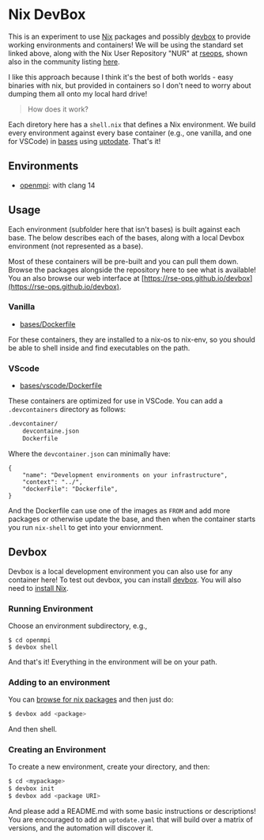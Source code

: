 # Nix DevBox

This is an experiment to use [Nix](https://search.nixos.org/packages) packages 
and possibly [devbox](https://github.com/jetpack-io/devbox)
to provide working environments and containers! We will be using the standard
set linked above, along with the Nix User
Repository "NUR" at [rseops](https://github.com/rse-ops/nix), shown also
in the community listing [here](https://nur.nix-community.org/repos/rseops/).

I like this approach because I think it's the best of both worlds - easy
binaries with nix, but provided in containers so I don't need to worry about
dumping them all onto my local hard drive!

> How does it work?

Each diretory here has a `shell.nix` that defines a Nix environment.
We build every environment against every base container (e.g., one vanilla,
and one for VSCode) in [bases](bases) using [uptodate](https://github.com/vsoch/uptodate).
That's it!

## Environments

 - [openmpi](openmpi): with clang 14
 

## Usage

Each environment (subfolder here that isn't bases) is built against each base.
The below describes each of the bases, along with a local Devbox environment
(not represented as a base).

Most of these containers will be pre-built and you can pull them down.
Browse the packages alongside the repository here to see what is available!
You an also browse our web interface at [https://rse-ops.github.io/devbox](https://rse-ops.github.io/devbox).

### Vanilla

- [bases/Dockerfile](bases/Dockerfile)

For these containers, they are installed to a nix-os to nix-env, so you
should be able to shell inside and find executables on the path.

### VScode

- [bases/vscode/Dockerfile](bases/vscode/Dockerfile)

These containers are optimized for use in VSCode. You can add a `.devcontainers`
directory as follows:

```bash
.devcontainer/
    devcontaine.json
    Dockerfile
```

Where the `devcontainer.json` can minimally have:

```
{
    "name": "Development environments on your infrastructure",
    "context": "../",
    "dockerFile": "Dockerfile",
}
```

And the Dockerfile can use one of the images as `FROM` and add more packages
or otherwise update the base, and then when the container starts you run `nix-shell`
to get into your enviornment.

## Devbox

Devbox is a local development environment you can also use for any container
here!  To test out devbox, you can install [devbox](https://github.com/jetpack-io/devbox).
You will also need to [install Nix](https://nixos.org/download.html).

### Running Environment

Choose an environment subdirectory, e.g.,

```console
$ cd openmpi
$ devbox shell
```

And that's it! Everything in the environment will be on your path.

### Adding to an environment

You can [browse for nix packages](https://search.nixos.org/packages)
and then just do:

```bash
$ devbox add <package>
```

And then shell.

### Creating an Environment

To create a new environment, create your directory, and then:

```bash
$ cd <mypackage>
$ devbox init
$ devbox add <package URI>
```

And please add a README.md with some basic instructions or descriptions!
You are encouraged to add an `uptodate.yaml` that will build over a matrix
of versions, and the automation will discover it.


